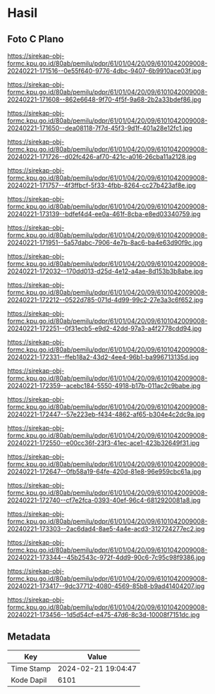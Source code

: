 # Hasil

## Foto C Plano

https://sirekap-obj-formc.kpu.go.id/80ab/pemilu/pdpr/61/01/04/20/09/6101042009008-20240221-171516--0e55f640-9776-4dbc-9407-6b9910ace03f.jpg

https://sirekap-obj-formc.kpu.go.id/80ab/pemilu/pdpr/61/01/04/20/09/6101042009008-20240221-171608--862e6648-9f70-4f5f-9a68-2b2a33bdef86.jpg

https://sirekap-obj-formc.kpu.go.id/80ab/pemilu/pdpr/61/01/04/20/09/6101042009008-20240221-171650--dea08118-7f7d-45f3-9d1f-401a28e12fc1.jpg

https://sirekap-obj-formc.kpu.go.id/80ab/pemilu/pdpr/61/01/04/20/09/6101042009008-20240221-171726--d02fc426-af70-421c-a016-26cba11a2128.jpg

https://sirekap-obj-formc.kpu.go.id/80ab/pemilu/pdpr/61/01/04/20/09/6101042009008-20240221-171757--4f3ffbcf-5f33-4fbb-8264-cc27b423af8e.jpg

https://sirekap-obj-formc.kpu.go.id/80ab/pemilu/pdpr/61/01/04/20/09/6101042009008-20240221-173139--bdfef4d4-ee0a-461f-8cba-e8ed03340759.jpg

https://sirekap-obj-formc.kpu.go.id/80ab/pemilu/pdpr/61/01/04/20/09/6101042009008-20240221-171951--5a57dabc-7906-4e7b-8ac6-ba4e63d90f9c.jpg

https://sirekap-obj-formc.kpu.go.id/80ab/pemilu/pdpr/61/01/04/20/09/6101042009008-20240221-172032--170dd013-d25d-4e12-a4ae-8d153b3b8abe.jpg

https://sirekap-obj-formc.kpu.go.id/80ab/pemilu/pdpr/61/01/04/20/09/6101042009008-20240221-172212--0522d785-071d-4d99-99c2-27e3a3c6f652.jpg

https://sirekap-obj-formc.kpu.go.id/80ab/pemilu/pdpr/61/01/04/20/09/6101042009008-20240221-172251--0f31ecb5-e9d2-42dd-97a3-a4f2778cdd94.jpg

https://sirekap-obj-formc.kpu.go.id/80ab/pemilu/pdpr/61/01/04/20/09/6101042009008-20240221-172331--ffeb18a2-43d2-4ee4-96b1-ba996713135d.jpg

https://sirekap-obj-formc.kpu.go.id/80ab/pemilu/pdpr/61/01/04/20/09/6101042009008-20240221-172359--acebc184-5550-4918-b17b-011ac2c9babe.jpg

https://sirekap-obj-formc.kpu.go.id/80ab/pemilu/pdpr/61/01/04/20/09/6101042009008-20240221-172447--57e223eb-f434-4862-af65-b304e4c2dc9a.jpg

https://sirekap-obj-formc.kpu.go.id/80ab/pemilu/pdpr/61/01/04/20/09/6101042009008-20240221-172550--e00cc36f-23f3-41ec-ace1-423b32649f31.jpg

https://sirekap-obj-formc.kpu.go.id/80ab/pemilu/pdpr/61/01/04/20/09/6101042009008-20240221-172647--0fb58a19-64fe-420d-81e8-96e959cbc61a.jpg

https://sirekap-obj-formc.kpu.go.id/80ab/pemilu/pdpr/61/01/04/20/09/6101042009008-20240221-172740--cf7e2fca-0393-40ef-96c4-6812920081a8.jpg

https://sirekap-obj-formc.kpu.go.id/80ab/pemilu/pdpr/61/01/04/20/09/6101042009008-20240221-173303--2ac6dad4-8ae5-4a4e-acd3-312724277ec2.jpg

https://sirekap-obj-formc.kpu.go.id/80ab/pemilu/pdpr/61/01/04/20/09/6101042009008-20240221-173344--45b2543c-972f-4dd9-90c6-7c95c98f9386.jpg

https://sirekap-obj-formc.kpu.go.id/80ab/pemilu/pdpr/61/01/04/20/09/6101042009008-20240221-173417--9dc37712-4080-4569-85b8-b9ad41404207.jpg

https://sirekap-obj-formc.kpu.go.id/80ab/pemilu/pdpr/61/01/04/20/09/6101042009008-20240221-173456--1d5d54cf-e475-47d6-8c3d-10008f7151dc.jpg


## Metadata

| Key        | Value               |
| ---------- | ------------------- |
| Time Stamp | 2024-02-21 19:04:47 |
| Kode Dapil | 6101                |



